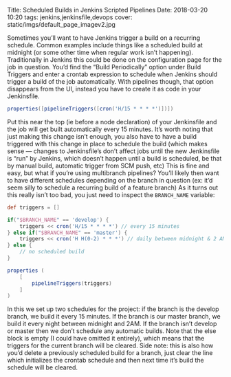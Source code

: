 Title: Scheduled Builds in Jenkins Scripted Pipelines
Date: 2018-03-20 10:20
tags: jenkins,jenkinsfile,devops
cover: static/imgs/default_page_imagev2.jpg

Sometimes you’ll want to have Jenkins trigger a build on a recurring schedule. Common examples include things like a
scheduled build at midnight (or some other time when regular work isn’t happening).  Traditionally in Jenkins this could
be done on the configuration page for the job in question. You’d find the “Build Periodically” option under Build
Triggers and enter a crontab expression to schedule when Jenkins should trigger a build of the job automatically.  With
pipelines though, that option disappears from the UI, instead you have to create it as code in your Jenkinsfile.

```groovy
properties([pipelineTriggers([cron('H/15 * * * *')])])
```

Put this near the top (ie before a node declaration) of your Jenkinsfile and the job will get built automatically every
15 minutes. It’s worth noting that just making this change isn’t enough, you also have to have a build triggered with
this change in place to schedule the build (which makes sense — changes to Jenkinsfile’s don’t affect jobs until the new
Jenkinsfile is “run” by Jenkins, which doesn’t happen until a build is scheduled, be that by manual build, automatic
trigger from SCM push, etc)
This is fine and easy, but what if you’re using multibranch pipelines?  You’ll likely then want to have different
schedules depending on the branch in question (ex: it’d seem silly to schedule a recurring build of a feature branch)
As it turns out this really isn’t too bad, you just need to inspect the `BRANCH_NAME` variable:

```groovy
def triggers = []

if("$BRANCH_NAME" == 'develop') {
    triggers << cron('H/15 * * * *') // every 15 minutes
} else if("$BRANCH_NAME" == 'master') {
    triggers << cron('H H(0-2) * * *') // daily between midnight & 2 AM
} else {
    // no scheduled build
}

properties (
    [
        pipelineTriggers(triggers)
    ]
)
```

In this we set up two schedules for the project: if the branch is the develop branch, we build it every 15 minutes.  If
the branch is our master branch, we build it every night between midnight and 2AM. If the branch isn’t develop or master
then we don’t schedule any automatic builds. Note that the else block is empty (I could have omitted it entirely), which
means that the triggers for the current branch will be cleared. Side note: this is also how you’d delete a previously
scheduled build for a branch, just clear the line which initializes the crontab schedule and then next time it’s build
the schedule will be cleared.
